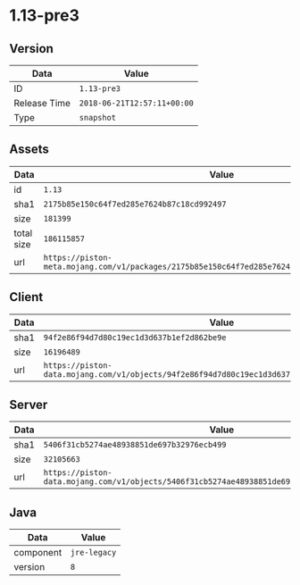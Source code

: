 # 1.13-pre3

## Version

|**Data**        | **Value**                 |
|----------------|-------------------------|
| ID   | ```1.13-pre3```   |
| Release Time   | ```2018-06-21T12:57:11+00:00```   |
| Type   | ```snapshot```   |

## Assets

|**Data**        | **Value**                 |
|----------------|-------------------------|
| id   | ```1.13```   |
| sha1   | ```2175b85e150c64f7ed285e7624b87c18cd992497```   |
| size   | ```181399```   |
| total size  | ```186115857```  |
| url       | ```https://piston-meta.mojang.com/v1/packages/2175b85e150c64f7ed285e7624b87c18cd992497/1.13.json``` |

## Client

|**Data**        | **Value**                 |
|----------------|-------------------------|
| sha1   | ```94f2e86f94d7d80c19ec1d3d637b1ef2d862be9e```   |
| size   | ```16196489```   |
| url       | ```https://piston-data.mojang.com/v1/objects/94f2e86f94d7d80c19ec1d3d637b1ef2d862be9e/client.jar``` |

## Server

|**Data**        | **Value**                 |
|----------------|-------------------------|
| sha1   | ```5406f31cb5274ae48938851de697b32976ecb499```   |
| size   | ```32105663```   |
| url       | ```https://piston-data.mojang.com/v1/objects/5406f31cb5274ae48938851de697b32976ecb499/server.jar``` |

## Java

|**Data**        | **Value**                 |
|----------------|-------------------------|
| component   | ```jre-legacy```   |
| version   | ```8```   |